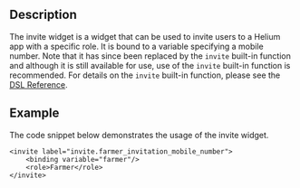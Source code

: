 ## Description

The invite widget is a widget that can be used to invite users to a Helium app with a specific role. It is bound to a variable specifying a mobile number. Note that it has since been replaced by the `invite` built-in function and although it is still available for use, use of the `invite` built-in function is recommended. For details on the `invite` built-in function, please see the [DSL Reference](https://mezzaninewiki.atlassian.net/wiki/display/HTUT/Functions+on+Persistent+Entities#FunctionsonPersistentEntities-invite).

## Example

The code snippet below demonstrates the usage of the invite widget.
    
    
    <invite label="invite.farmer_invitation_mobile_number">
        <binding variable="farmer"/>
        <role>Farmer</role>
    </invite>
